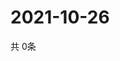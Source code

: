 # 2021-10-26
  共 0条

  <!-- BEGIN -->
  <!-- 最后更新时间Tue Oct 26 2021 05:02:49 GMT+0000 (Coordinated Universal Time) -->
  
  <!-- END -->
  
  